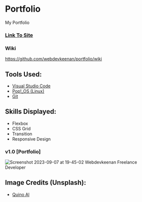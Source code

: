 # Portfolio
My Portfolio

<!-- Update With Links -->

 ### [Link To Site]() 

### Wiki

https://github.com/webdevkeenan/portfolio/wiki

## Tools Used: 
+ [Visual Studio Code](https://code.visualstudio.com/)
+ [Pop!_OS (Linux)](https://pop.system76.com/)
+ [Git](https://git-scm.com/)


## Skills Displayed: 
+ Flexbox
+ CSS Grid
+ Transition
+ Responsive Design


### v1.0 [Portfolio]

![Screenshot 2023-09-07 at 19-45-02 Webdevkeenan Freelance Developer](https://github.com/webdevkeenan/portfolio/assets/42125735/265651ba-ea16-4443-809d-93895806b6e8)


## Image Credits (Unsplash):
+ [Quino Al](https://unsplash.com/photos/JFeOy62yjXk)

<!-- ## Video Credits (Pexels):
+  -->

<!-- Take Note of code markdown "~~~" for future use when writing about Javascript">
